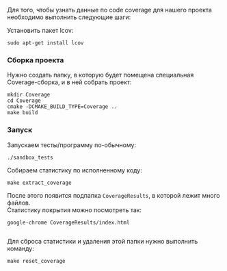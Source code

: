 Для того, чтобы узнать данные по code coverage для нашего проекта необходимо выполнить следующие шаги:

Установить пакет lcov:
```
sudo apt-get install lcov
```

### Cборка проекта ###
Нужно создать папку, в которую будет помещена специальная Coverage-сборка, и в ней собрать проект:

```
mkdir Coverage
cd Coverage
cmake -DCMAKE_BUILD_TYPE=Coverage ..
make build
```

### Запуск ###
Запускаем тесты/программу по-обычному:
```
./sandbox_tests
```

Собираем статистику по исполненному коду:
```
make extract_coverage
```

После этого появится подпапка `CoverageResults`, в которой лежит много файлов.<br>
Статистику покрытия можно посмотреть так:<br>
<pre><code>google-chrome CoverageResults/index.html<br>
</code></pre>

Для сброса статистики и удаления этой папки нужно выполнить команду:<br>
<pre><code>make reset_coverage<br>
</code></pre>